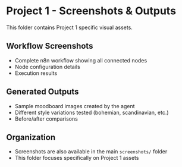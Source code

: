 # Project 1 - Screenshots & Outputs

This folder contains Project 1 specific visual assets.

## Workflow Screenshots
- Complete n8n workflow showing all connected nodes
- Node configuration details
- Execution results

## Generated Outputs
- Sample moodboard images created by the agent
- Different style variations tested (bohemian, scandinavian, etc.)
- Before/after comparisons

## Organization
- Screenshots are also available in the main `screenshots/` folder
- This folder focuses specifically on Project 1 assets
